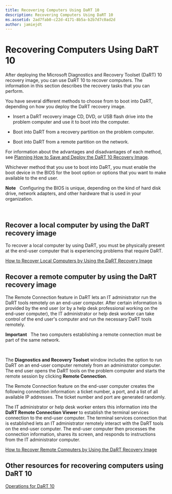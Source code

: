 ```yaml
---
title: Recovering Computers Using DaRT 10
description: Recovering Computers Using DaRT 10
ms.assetid: 2ad7fab0-c22d-4171-8b5a-b2b7d7c0ad2d
author: jamiejdt
---
```


# Recovering Computers Using DaRT 10


After deploying the Microsoft Diagnostics and Recovery Toolset (DaRT) 10 recovery image, you can use DaRT 10 to recover computers. The information in this section describes the recovery tasks that you can perform.

You have several different methods to choose from to boot into DaRT, depending on how you deploy the DaRT recovery image.

-   Insert a DaRT recovery image CD, DVD, or USB flash drive into the problem computer and use it to boot into the computer.

-   Boot into DaRT from a recovery partition on the problem computer.

-   Boot into DaRT from a remote partition on the network.

For information about the advantages and disadvantages of each method, see [Planning How to Save and Deploy the DaRT 10 Recovery Image](planning-how-to-save-and-deploy-the-dart-10-recovery-image.md).

Whichever method that you use to boot into DaRT, you must enable the boot device in the BIOS for the boot option or options that you want to make available to the end user.

**Note**  
Configuring the BIOS is unique, depending on the kind of hard disk drive, network adapters, and other hardware that is used in your organization.

 

## Recover a local computer by using the DaRT recovery image


To recover a local computer by using DaRT, you must be physically present at the end-user computer that is experiencing problems that require DaRT.

[How to Recover Local Computers by Using the DaRT Recovery Image](how-to-recover-local-computers-by-using-the-dart-recovery-image-dart-10.md)

## Recover a remote computer by using the DaRT recovery image


The Remote Connection feature in DaRT lets an IT administrator run the DaRT tools remotely on an end-user computer. After certain information is provided by the end user (or by a help desk professional working on the end-user computer), the IT administrator or help desk worker can take control of the end user's computer and run the necessary DaRT tools remotely.

**Important**  
The two computers establishing a remote connection must be part of the same network.

 

The **Diagnostics and Recovery Toolset** window includes the option to run DaRT on an end-user computer remotely from an administrator computer. The end user opens the DaRT tools on the problem computer and starts the remote session by clicking **Remote Connection**.

The Remote Connection feature on the end-user computer creates the following connection information: a ticket number, a port, and a list of all available IP addresses. The ticket number and port are generated randomly.

The IT administrator or help desk worker enters this information into the **DaRT Remote Connection Viewer** to establish the terminal services connection to the end-user computer. The terminal services connection that is established lets an IT administrator remotely interact with the DaRT tools on the end-user computer. The end-user computer then processes the connection information, shares its screen, and responds to instructions from the IT administrator computer.

[How to Recover Remote Computers by Using the DaRT Recovery Image](how-to-recover-remote-computers-by-using-the-dart-recovery-image-dart-10.md)

## Other resources for recovering computers using DaRT 10


[Operations for DaRT 10](operations-for-dart-10.md)

 

 






